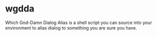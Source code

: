 # wgdda
Which God-Damn Dialog Alias is a shell script you can source into your environment to alias dialog to something you are sure you have.
